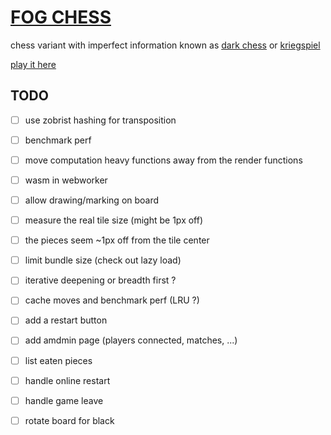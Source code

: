 # [FOG CHESS](https://ntibi.github.io/fog_chess/)

chess variant with imperfect information known as [dark chess](https://en.wikipedia.org/wiki/Dark_chess) or [kriegspiel](https://en.wikipedia.org/wiki/Kriegspiel_(chess))

[play it here](https://ntibi.github.io/fog_chess/)


## TODO

- [ ] use zobrist hashing for transposition


- [ ] benchmark perf


- [ ] move computation heavy functions away from the render functions


- [ ] wasm in webworker


- [ ] allow drawing/marking on board


- [ ] measure the real tile size (might be 1px off)


- [ ] the pieces seem ~1px off from the tile center


- [ ] limit bundle size (check out lazy load)


- [ ] iterative deepening or breadth first ?


- [ ] cache moves and benchmark perf (LRU ?)


- [ ] add a restart button


- [ ] add amdmin page (players connected, matches, ...)


- [ ] list eaten pieces


- [ ] handle online restart


- [ ] handle game leave


- [ ] rotate board for black
